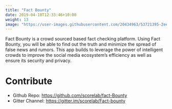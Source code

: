 ```yaml
---
title: "Fact Bounty"
date: 2019-04-18T12:33:46+10:00
weight: 13
image: "https://user-images.githubusercontent.com/20434963/53721395-2ee96480-3e89-11e9-99f2-2ce0d8566910.png"
---
```

Fact Bounty is a crowd sourced based fact checking platform. Using Fact Bounty, you will be able to find out the truth and minimize the spread of false news and rumors. This app builds to leverage the power of intelligent crowds to improve the social media ecosystem’s efficiency as well as ensure its security and privacy.

# Contribute
- Github Repo: <https://github.com/scorelab/fact-Bounty>
- Gitter Channel: <https://gitter.im/scorelab/Fact-bounty>